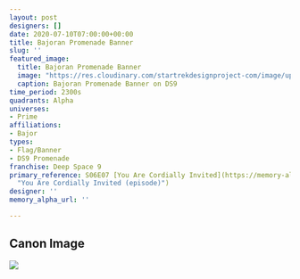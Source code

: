 ```yaml
---
layout: post
designers: []
date: 2020-07-10T07:00:00+00:00
title: Bajoran Promenade Banner
slug: ''
featured_image:
  title: Bajoran Promenade Banner
  image: "https://res.cloudinary.com/startrekdesignproject-com/image/upload/v1594404239/BajoranPromenadeBanner.png"
  caption: Bajoran Promenade Banner on DS9
time_period: 2300s
quadrants: Alpha
universes:
- Prime
affiliations:
- Bajor
types:
- Flag/Banner
- DS9 Promenade
franchise: Deep Space 9
primary_reference: S06E07 [You Are Cordially Invited](https://memory-alpha.fandom.com/wiki/You_Are_Cordially_Invited_(episode)
  "You Are Cordially Invited (episode)")
designer: ''
memory_alpha_url: ''

---
```

## Canon Image

![](https://res.cloudinary.com/startrekdesignproject-com/image/upload/v1593897068/UFP-Klingon-Bajoran_Banner_DS9Prom.jpg)